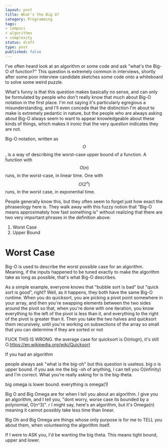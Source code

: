 ```yaml
---
layout: post
title: What's the Big O?
category: Programming
tags:
- compsci
- algorithms
- complexity
status: draft
type: post
published: false
---
```


I've often heard look at an algorithm or some code and ask "what's the Big-O of function?"  This question is extremely common in interviews, shortly after some poor interview candidate sketches some code onto a whiteboard to solve some weird puzzle.

What's funny is that this question makes basically no sense, and can only be formulated by people who don't really know that much about Big-O notation in the first place.  I'm not saying it's particularly egregious a misunderstanding, and I'll even concede that the distinction I'm about to make is extremely pedantic in nature, but the people who are always asking about Big-O always seem to want to appear knowledgeable about these kinds of things, which makes it ironic that the very question indicates they are not.

Big-O notation, written as $$O$$, is a way of describing the worst-case upper bound of a function.  A function with $$O(n)$$ runs, in the worst-case, in linear time.  One with $$O(2^n)$$ runs, in the worst case, in exponential time.

People generally know this, but they often seem to forget just how exact the phraseology here is.  They walk away with this fuzzy notion that "Big-O means approximately how fast something is" without realizing that there are two very important phrases in the definition above:

 1. Worst Case
 2. Upper Bound

# Worst Case

Big-O is used to describe the worst possible case for an algorithm.  Meaning, if the inputs happened to be tuned exactly to make the algorithm take as long as possible, that's what Big-O describes.

As a simple example, everyone knows that "bubble sort is bad" but "quick sort is good", right?  Well, as it happens, they both have the same Big-O runtime.  When you do quicksort, you are picking a pivot point somewhere in your array, and then you're swapping elements between the two sides around the pivot so that, when you're done with one iteration, you know everything to the left of the pivot is less than it, and everything to the right of the pivot is greater than it.  Then you take the two halves and quicksort them recursively, until you're working on subsections of the array so small that you can determine if they are sorted or not




FUCK THIS IS WRONG.  the average case for quicksort is O(nlogn), it's still O.https://en.wikipedia.org/wiki/Quicksort


If you had an algorithm

<p>people always ask "what is the big-oh" but this question is useless.  big o is upper bound.  if you ask me the big -oh of anything, I can tell you O(infinity) and I'm correct.  What you're really asking for is the big-theta.</p>
<p>big omega is lower bound.  everything is omega(1)</p>
<p>Big O and Big Omega are for when I tell you about an algorithm.  I give you an algorithm, and I tell you, "dont worry, worse case its bounded by a polynomial, O(n^3)".  r I might say, here's an algorithm, but it's Omega(n) meaning it cannot possibly take less time than linear.</p>
<p>Big Oh and Big Omega are things whose only purpose is for me to TELL you about them, when volunteering the algorithm itself.</p>
<p>If I were to ASK you, I'd be wanting the big theta.  This means tight bound, upper and lower.  </p>
